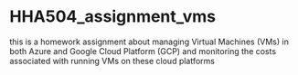 # HHA504_assignment_vms
this is a homework assignment about managing Virtual Machines (VMs) in both Azure and Google Cloud Platform (GCP) and monitoring the costs associated with running VMs on these cloud platforms
